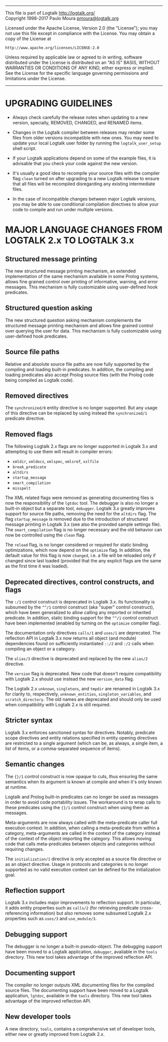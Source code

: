 ________________________________________________________________________

This file is part of Logtalk <http://logtalk.org/>  
Copyright 1998-2017 Paulo Moura <pmoura@logtalk.org>

Licensed under the Apache License, Version 2.0 (the "License");
you may not use this file except in compliance with the License.
You may obtain a copy of the License at

    http://www.apache.org/licenses/LICENSE-2.0

Unless required by applicable law or agreed to in writing, software
distributed under the License is distributed on an "AS IS" BASIS,
WITHOUT WARRANTIES OR CONDITIONS OF ANY KIND, either express or implied.
See the License for the specific language governing permissions and
limitations under the License.
________________________________________________________________________


UPGRADING GUIDELINES
====================

* Always check carefully the release notes when updating to a new version,
specially, REMOVED, CHANGED, and RENAMED items.

* Changes in the Logtalk compiler between releases may render some files from
older versions incompatible with new ones. You may need to update your local
Logtalk user folder by running the `logtalk_user_setup` shell script.

* If your Logtalk applications depend on some of the example files, it is
advisable that you check your code against the new version.

* It's usually a good idea to recompile your source files with the compiler
flag `clean` turned on after upgrading to a new Logtalk release to ensure
that all files will be recompiled disregarding any existing intermediate
files.

* In the case of incompatible changes between major Logtalk versions, you
may be able to use conditional compilation directives to allow your code to
compile and run under multiple versions.


MAJOR LANGUAGE CHANGES FROM LOGTALK 2.x TO LOGTALK 3.x
======================================================

Structured message printing
---------------------------

The new structured message printing mechanism, an extended implementation
of the same mechanism available in some Prolog systems, allows fine grained
control over printing of informative, warning, and error messages. This
mechanism is fully customizable using user-defined hook predicates.

Structured question asking
--------------------------

The new structured question asking mechanism complements the structured
message printing mechanism and allows fine grained control over querying
the user for data. This mechanism is fully customizable using user-defined
hook predicates.

Source file paths
-----------------

Relative and absolute source file paths are now fully supported by the
compiling and loading built-in predicates. In addition, the compiling
and loading predicates also accept Prolog source files (with the Prolog
code being compiled as Logtalk code).

Removed directives
------------------

The `synchronized/0` entity directive is no longer supported. But any usage
of this directive can be replaced by using instead the `synchronized/1`
predicate directive.

Removed flags
-------------

The following Logtalk 2.x flags are no longer supported in Logtalk 3.x and
attempting to use them will result in compiler errors:

* `xmldir`, `xmldocs`, `xmlspec`, `xmlsref`, `xslfile`
* `break_predicate`
* `altdirs`
* `startup_message`
* `smart_compilation`
* `misspelt`

The XML related flags were removed as generating documenting files is now the
responsibility of the `lgtdoc` tool. The debugger is also no longer a built-in
object but a separate tool, `debugger`. Logtalk 3.x greatly improves support
for source file paths, removing the need for the `altdirs` flag. The flag
`startup_message` is removed due to the introduction of structured message
printing in Logtalk 3.x (see also the provided sample settings file). The
`smart_compilation` flag is no longer necessary and the old behavior can now
be controlled using the `clean` flag.

The `reload` flag, is no longer considered or required for static binding
optimizations, which now depend on the `optimize` flag. In addition, the
default value for this flag is now `changed`, i.e. a file will be reloaded
only if changed since last loaded (provided that the any explicit flags are
the same as the first time it was loaded).

Deprecated directives, control constructs, and flags
----------------------------------------------------

The `:/1` control construct is deprecated in Logtalk 3.x. Its functionality
is subsumed by the `^^/1` control construct (aka "super" control construct),
which have been generalized to allow calling any imported or inherited
predicate. In addition, static binding support for the `^^/1` control
construct have been implemented (enabled by turning on the `optimize`
compiler flag).

The documentation only directives `calls/1` and `uses/1` are deprecated. The
reflection API in Logtalk 3.x now returns all object (and module) dependencies
found on sufficiently instantiated `::/2` and `:/2` calls when compiling an
object or a category.

The `alias/3` directive is deprecated and replaced by the new `alias/2`
directive.

The `version` flag is deprecated. New code that doesn't require compatibility
with Logtalk 2.x should use instead the new `version_data` flag.

The Logtalk 2.x `unknown`, `singletons`, and `tmpdir` are renamed in Logtalk
3.x for clarity to, respectively, `unknown_entities`, `singleton_variables`,
and `scratch_directory`. The old names are deprecated and should only be used
when compatibility with Logtalk 2.x is still required.

Stricter syntax
---------------

Logtalk 3.x enforces sanctioned syntax for directives. Notably, predicate
scope directives and entity relations specified in entity opening directives
are restricted to a single argument (which can be, as always, a single item,
a list of items, or a comma-separated sequence of items).

Semantic changes
----------------

The `{}/1` control construct is now opaque to cuts, thus ensuring the same
semantics when its argument is known at compile and when it's only known at
runtime.

Logtalk and Prolog built-in predicates can no longer be used as messages
in order to avoid code portability issues. The workaround is to wrap calls
to these predicates using the `{}/1` control construct when using them as
messages.

Meta-arguments are now always called with the meta-predicate caller full
execution context. In addition, when calling a meta-predicate from within
a category, meta-arguments are called in the context of the category instead
of the context of the object importing the category. This allows moving code
that calls meta-predicates between objects and categories without requiring
changes.

The `initialization/1` directive is only accepted as a source file directive
or as an object directive. Usage in protocols and categories is no longer
supported as no valid execution context can be defined for the initialization
goal.

Reflection support
------------------

Logtalk 3.x includes major improvements to reflection support. In particular,
it adds entity properties such as `calls/2` (for retrieving predicate cross-
referencing information) but also removes some subsumed Logtalk 2.x properties
such as `uses/3` and `use_module/3`.

Debugging support
-----------------

The debugger is no longer a built-in pseudo-object. The debugging support have
been moved to a Logtalk application, `debugger`, available in the `tools`
directory. This new tool takes advantage of the improved reflection API.

Documenting support
-------------------

The compiler no longer outputs XML documenting files for the compiled source
files. The documenting support have been moved to a Logtalk application,
`lgtdoc`, available in the `tools` directory. This new tool takes advantage
of the improved reflection API.

New developer tools
-------------------

A new directory, `tools`, contains a comprehensive set of developer tools,
either new or greatly improved from Logtalk 2.x.
